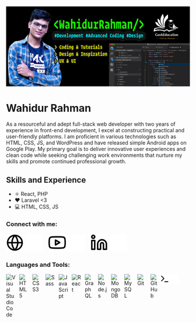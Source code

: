 ![Design and Development](https://raw.githubusercontent.com/WahidurRahman/WahidurRahman/main/Untitled-1.jpg)
# Wahidur Rahman
As a resourceful and adept full-stack web developer with two years of experience in front-end development, I excel at constructing practical and user-friendly platforms. I am proficient in various technologies such as HTML, CSS, JS, and WordPress and have released simple Android apps on Google Play. My primary goal is to deliver innovative user experiences and clean code while seeking challenging work environments that nurture my skills and promote continued professional growth. 

## Skills and Experience
* ⚛ React, PHP
* ❤️ Laravel <3
* 💻 HTML, CSS, JS

<!-- 
**WahidurRahman/WahidurRahman** is a ✨ _special_ ✨ repository because its `README.md` (this file) appears on your GitHub profile. 

Here are some ideas to get you started:

- 🔭 I’m currently working on ...Youtube
- 🌱 I’m currently learning ... React and advanced web development 
- 👯 I’m looking to collaborate on ...react
- 🤔 I’m looking for help with ...AWS
- 💬 Ask me about ...Anything 
- 📫 How to reach me: ... [YouTube Channel] (http://youtube.com/geekeducation)
- 😄 Pronouns: ... He/Him
- ⚡ Fun fact: ...Iam half Fninsh 
-->

### Connect with me:
[![website](./img/globe-light.svg)](https://wahidurrahman.co.uk#gh-light-mode-only)
[![website](./img/globe-dark.svg)](https://wahidurrahman.co.uk#gh-dark-mode-only)
&nbsp;&nbsp;
[![website](./img/youtube-light.svg)](https://youtube.com/geekeducation#gh-light-mode-only)
[![website](./img/youtube-dark.svg)](https://youtube.com/geekeducation#gh-dark-mode-only)
&nbsp;&nbsp; 
[![website](./img/linkedin-light.svg)](https://linkedin.com/in/wahidurrhn#gh-light-mode-only)
[![website](./img/linkedin-dark.svg)](https://linkedin.com/in/wahidurrhn#gh-dark-mode-only) 

### Languages and Tools:
<img align="left" alt="Visual Studio Code" width="26px" src="https://cdn.jsdelivr.net/gh/devicons/devicon/icons/vscode/vscode-original.svg" style="padding-right:10px;" />
<img align="left" alt="HTML5" width="26px" src="https://cdn.jsdelivr.net/gh/devicons/devicon/icons/html5/html5-original.svg" style="padding-right:10px;" />
<img align="left" alt="CSS3" width="26px" src="https://cdn.jsdelivr.net/gh/devicons/devicon/icons/css3/css3-original.svg" style="padding-right:10px;" />
<img align="left" alt="Sass" width="26px" src="https://cdn.jsdelivr.net/gh/devicons/devicon/icons/sass/sass-original.svg" style="padding-right:10px;" />
<img align="left" alt="JavaScript" width="26px" src="https://cdn.jsdelivr.net/gh/devicons/devicon/icons/javascript/javascript-original.svg" style="padding-right:10px;" />
<img align="left" alt="React" width="26px" src="https://cdn.jsdelivr.net/gh/devicons/devicon/icons/react/react-original.svg" style="padding-right:10px;" />
<img align="left" alt="GraphQL" width="26px" src="https://cdn.jsdelivr.net/gh/devicons/devicon/icons/graphql/graphql-plain.svg" style="padding-right:10px;" />
<img align="left" alt="Node.js" width="26px" src="https://cdn.jsdelivr.net/gh/devicons/devicon/icons/nodejs/nodejs-original.svg" style="padding-right:10px;" />
<img align="left" alt="MongoDB" width="26px" src="https://cdn.jsdelivr.net/gh/devicons/devicon/icons/mongodb/mongodb-original.svg" style="padding-right:10px;" />
<img align="left" alt="MySQL" width="26px" src="https://cdn.jsdelivr.net/gh/devicons/devicon/icons/mysql/mysql-original.svg" style="padding-right:10px;" />
<img align="left" alt="Git" width="26px" src="https://cdn.jsdelivr.net/gh/devicons/devicon/icons/git/git-original.svg" style="padding-right:10px;" />
<img align="left" alt="GitHub" width="26px" src="https://user-images.githubusercontent.com/3369400/139448065-39a229ba-4b06-434b-bc67-616e2ed80c8f.png" style="" /> 
<img align="left" alt="Terminal" width="26px" src="./img/terminal-light.svg" />
<img align="left" alt="Terminal" width="26px" src="./img/terminal-dark.svg" />

